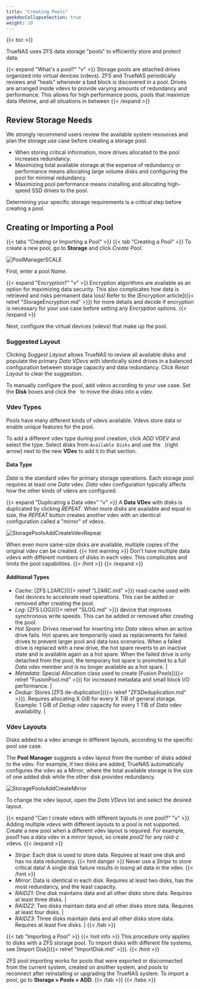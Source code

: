 ```yaml
---
title: "Creating Pools"
geekdocCollapseSection: true
weight: 10
---
```


{{< toc >}}

TrueNAS uses ZFS data storage "pools" to efficiently store and protect data.

{{< expand "What's a pool?" "v" >}}
Storage pools are attached drives organized into virtual devices (vdevs).
ZFS and TrueNAS periodically reviews and “heals” whenever a bad block is discovered in a pool.
Drives are arranged inside vdevs to provide varying amounts of redundancy and performance.
This allows for high performance pools, pools that maximize data lifetime, and all situations in between
{{< /expand >}}

## Review Storage Needs

We strongly recommend users review the available system resources and plan the storage use case before creating a storage pool.
* When storing critical information, more drives allocated to the pool increases redundancy.
* Maximizing total available storage at the expense of redundancy or performance means allocating large volume disks and configuring the pool for minimal redundancy.
* Maximizing pool performance means installing and allocating high-speed SSD drives to the pool.

Determining your specific storage requirements is a critical step before creating a pool.

## Creating or Importing a Pool

{{< tabs "Creating or Importing a Pool" >}}
{{< tab "Creating a Pool" >}}
To create a new pool, go to **Storage** and click *Create Pool*.

![PoolManagerSCALE](/images/SCALE/PoolManagerSCALE.png "TrueNAS SCALE Pool Manager")

First, enter a pool *Name*.

{{< expand "Encryption?" "v" >}}
Encryption algorithms are available as an option for maximizing data security.
This also complicates how data is retrieved and risks permanent data loss!
Refer to the [Encryption article]({{< relref "StorageEncryption.md" >}}) for more details and decide if encryption is necessary for your use case before setting any *Encryption* options.
{{< /expand >}}

Next, configure the virtual devices (vdevs) that make up the pool.

### Suggested Layout

Clicking *Suggest Layout* allows TrueNAS to review all available disks and populate the primary *Data VDevs* with identically sized drives in a balanced configuration between storage capacity and data redundancy.
Click *Reset Layout* to clear the suggestion.

To manually configure the pool, add vdevs according to your use case.
Set the **Disk** boxes and click the <i class="fa fa-arrow-right" aria-hidden="true" title="Right Arrow"></i>&nbsp; to move the disks into a vdev.

### Vdev Types

Pools have many different kinds of vdevs available.
Vdevs store data or enable unique features for the pool.

To add a different vdev type during pool creation, click *ADD VDEV* and select the type.
Select disks from `Available Disks` and use the <i class="fa fa-arrow-right" aria-hidden="true" title="Right Arrow"></i>&nbsp; (right arrow) next to the new **VDev** to add it to that section.

#### Data Type

*Data* is the standard vdev for primary storage operations. Each storage pool requires at least one *Data* vdev.
*Data* vdev configuration typically affects how the other kinds of vdevs are configured.

{{< expand "Duplicating a Data vdev" "v" >}}
A **Data VDev** with disks is duplicated by clicking *REPEAT*.
When more disks are available and equal in size, the *REPEAT* button creates another vdev with an identical configuration called a "mirror" of vdevs.

![StoragePoolsAddCreateVdevRepeat](/images/CORE/12.0/StoragePoolsAddCreateVdevRepeat.png "Duplicating a Data VDev")

When even more same-size disks are available, multiple copies of the original vdev can be created.
{{< hint warning >}}
Don't have multiple data vdevs with different numbers of disks in each vdev.
This complicates and limits the pool capabilities.
{{< /hint >}}
{{< /expand >}}

#### Additional Types

* *Cache*: [ZFS L2ARC]({{< relref "L2ARC.md" >}}) read-cache used with fast devices to accelerate read operations. This can be added or removed after creating the pool.
* *Log*: [ZFS LOG]({{< relref "SLOG.md" >}}) device that improves synchronous write speeds. This can be added or removed after creating the pool.
* *Hot Spare*: Drives reserved for inserting into *Data* vdevs when an active drive fails.
Hot spares are temporarily used as replacements for failed drives to prevent larger pool and data loss scenarios.
When a failed drive is replaced with a new drive, the hot spare reverts to an inactive state and is available again as a hot spare.
When the failed drive is only detached from the pool, the temporary hot spare is promoted to a full *Data* vdev member and is no longer available as a hot spare. |
* *Metadata*: Special Allocation class used to create [Fusion Pools]({{< relref "FusionPool.md" >}}) for increased metadata and small block I/O performance. |
* *Dedup*: Stores [ZFS de-duplication]({{< relref "ZFSDeduplication.md" >}}).
Requires allocating X GiB for every X TiB of general storage.
Example: 1 GiB of *Dedup* vdev capacity for every 1 TiB of *Data* vdev availability. |

### Vdev Layouts

Disks added to a vdev arrange in different layouts, according to the specific pool use case.

The **Pool Manager** suggests a vdev layout from the number of disks added to the vdev.
For example, if two disks are added, TrueNAS automatically configures the vdev as a *Mirror*, where the total available storage is the size of one added disk while the other disk provides redundancy.

![StoragePoolsAddCreateMirror](/images/CORE/12.0/StoragePoolsAddCreateMirror.png "Mirrored Vdev")

To change the vdev layout, open the *Data VDevs* list and select the desired layout.

{{< expand "Can I create vdevs with different layouts in one pool?" "v" >}}
Adding multiple vdevs with different layouts to a pool is not supported.
Create a new pool when a different vdev layout is required.
For example, *pool1* has a data vdev in a *mirror* layout, so create *pool2* for any *raid-z* vdevs.
{{< /expand >}}

* *Stripe*: Each disk is used to store data. Requires at least one disk and has no data redundancy.
{{< hint danger >}}
Never use a *Stripe* to store critical data! A single disk failure results in losing all data in the vdev.
{{< /hint >}}
* *Mirror*: Data is identical in each disk. Requires at least two disks, has the most redundancy, and the least capacity.
* *RAIDZ1*: One disk maintains data and all other disks store data. Requires at least three disks. |
* *RAIDZ2*: Two disks maintain data and all other disks store data. Requires at least four disks. |
* *RAIDZ3*: Three disks maintain data and all other disks store data. Requires at least five disks. |
{{< /tab >}}

{{< tab "Importing a Pool" >}}
{{< hint info >}}
This procedure only applies to disks with a ZFS storage pool.
To import disks with different file systems, see [Import Disk]({{< relref "ImportDisk.md" >}}).
{{< /hint >}}

ZFS pool importing works for pools that were exported or disconnected from the current system, created on another system, and pools to reconnect after reinstalling or upgrading the TrueNAS system.
To import a pool, go to **Storage > Pools > ADD**.
{{< /tab >}}
{{< /tabs >}}
